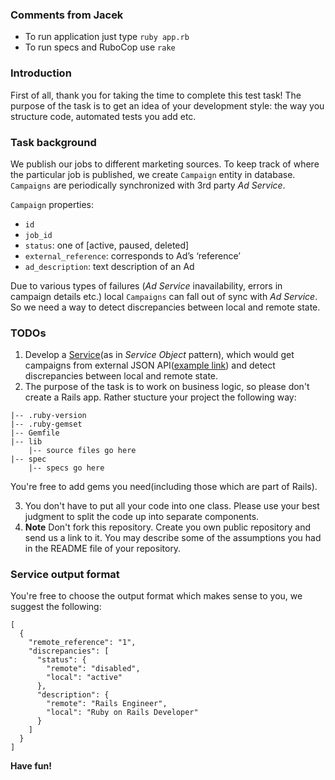 ### Comments from Jacek

- To run application just type `ruby app.rb`
- To run specs and RuboCop use `rake`

### Introduction
First of all, thank you for taking the time to complete this test task!
The purpose of the task is to get an idea of your development style: the way you structure code, automated tests you add etc.

### Task background

We publish our jobs to different marketing sources. To keep track of where the particular job is published, we create
`Campaign` entity in database. `Campaigns` are periodically synchronized with 3rd party _Ad Service_.

`Campaign` properties:

- `id`
- `job_id`
- `status`: one of [active, paused, deleted]
- `external_reference`: corresponds to Ad’s ‘reference’
- `ad_description`: text description of an Ad

Due to various types of failures (_Ad Service_ inavailability, errors in campaign details etc.)
local `Campaigns` can fall out of sync with _Ad Service_.
So we need a way to detect discrepancies between local and remote state.

### TODOs
1. Develop a [Service](https://medium.com/selleo/essential-rubyonrails-patterns-part-1-service-objects-1af9f9573ca1)(as in _Service Object_ pattern),
which would get campaigns from external JSON API([example link](https://mockbin.org/bin/fcb30500-7b98-476f-810d-463a0b8fc3df)) and detect discrepancies between local and remote state.
2. The purpose of the task is to work on business logic, so please don't create a Rails app. Rather stucture your project the following way:
```
|-- .ruby-version
|-- .ruby-gemset
|-- Gemfile
|-- lib
    |-- source files go here
|-- spec
    |-- specs go here
```
You're free to add gems you need(including those which are part of Rails).

3. You don't have to put all your code into one class. Please use your best judgment to split the code up into separate components.
4. **Note** Don't fork this repository. Create you own public repository and send us a link to it. You may describe some of the assumptions you had in the README file of your repository.

### Service output format
You're free to choose the output format which makes sense to you, we suggest the following:
```
[
  {
    "remote_reference": "1",
    "discrepancies": [
      "status": {
        "remote": "disabled",
        "local": "active"
      },
      "description": {
        "remote": "Rails Engineer",
        "local": "Ruby on Rails Developer"
      }
    ]
  }
]
```

**Have fun!**
